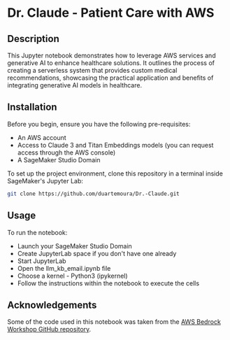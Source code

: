 # Dr. Claude - Patient Care with AWS

## Description
This Jupyter notebook demonstrates how to leverage AWS services and generative AI to enhance healthcare solutions. It outlines the process of creating a serverless system that provides custom medical recommendations, showcasing the practical application and benefits of integrating generative AI models in healthcare.

## Installation

Before you begin, ensure you have the following pre-requisites:
- An AWS account
- Access to Claude 3 and Titan Embeddings models (you can request access through the AWS console)
- A SageMaker Studio Domain

To set up the project environment, clone this repository in a terminal inside SageMaker's Jupyter Lab:

```bash
git clone https://github.com/duartemoura/Dr.-Claude.git
```
## Usage 

To run the notebook:

- Launch your SageMaker Studio Domain
- Create JupyterLab space if you don't have one already
- Start JupyterLab
- Open the llm_kb_email.ipynb file
- Choose a kernel - Python3 (ipykernel)
- Follow the instructions within the notebook to execute the cells

## Acknowledgements 

Some of the code used in this notebook was taken from the [AWS Bedrock Workshop GitHub repository](https://github.com/aws-samples/amazon-bedrock-workshop/tree/main/02_KnowledgeBases_and_RAG). 
